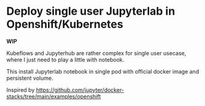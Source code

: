 # Deploy single user Jupyterlab in Openshift/Kubernetes

**WIP**

Kubeflows and Jupyterhub are rather complex for single user usecase, where I just need to play 
a little with notebook.

This install Jupyterlab notebook in single pod with official docker image and persistent volume.

Inspired by https://github.com/jupyter/docker-stacks/tree/main/examples/openshift